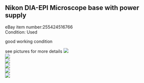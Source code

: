 ## Nikon DIA-EPI Microscope base with power supply  
eBay item number:255424516766  
Condition: Used  

good working condition


see pictures for more details
![](front.jpg)  
![](right.jpg)  
![](left.jpg)  
![](left-rear.jpg)  
![](transformer.jpg)  
![](DIA-EPI.jpg)  
